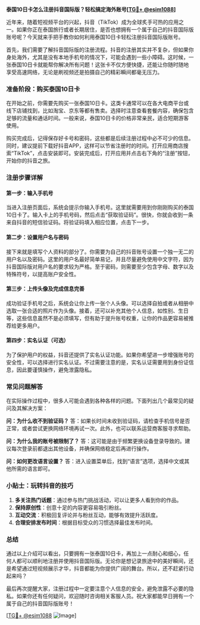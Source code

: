 **泰国10日卡怎么注册抖音国际版？轻松搞定海外账号[[TG💪+ @esim1088](https://t.me/s/esim1088)]**

近年来，随着短视频平台的兴起，抖音（TikTok）成为全球炙手可热的应用之一。如果你正在泰国旅行或者长期居住，是否也想拥有一个属于自己的抖音国际版账号呢？今天就来手把手教你如何利用泰国10日卡轻松注册抖音国际版账号。

首先，我们需要了解抖音国际版的注册流程。抖音的注册其实并不复杂，但如果你身处海外，尤其是没有本地手机号的情况下，可能会遇到一些小障碍。这时候，一张泰国10日卡就能帮你解决所有问题！这张卡不仅方便快捷，还能让你随时随地享受高速网络，无论是刷视频还是拍摄自己的精彩瞬间都毫无压力。

### **准备阶段：购买泰国10日卡**

在开始之前，你需要先购买一张泰国10日卡。这类卡通常可以在各大电商平台或线下店铺找到，比如淘宝、京东等都有售卖。选择时注意查看套餐内容，确保包含足够的流量和通话时间。一般来说，泰国10日卡的价格非常亲民，适合短期游客使用。

购买完成后，记得保存好卡号和密码，这些都是后续注册过程中必不可少的信息。同时，建议提前下载好抖音APP，这样可以节省注册时的时间。打开应用商店搜索“TikTok”，点击安装即可。安装完成后，打开应用并点击右下角的“注册”按钮，开始你的抖音之旅。

### **注册步骤详解**

#### **第一步：输入手机号**
当进入注册页面后，系统会提示你输入手机号。这里就需要用到你刚刚购买的泰国10日卡了。输入卡上的手机号码，然后点击“获取验证码”。很快，你就会收到一条来自抖音的短信验证码。将验证码填入相应位置，点击下一步。

#### **第二步：设置用户名与密码**
接下来就是填写个人资料的部分了。你需要为自己的抖音账号设置一个独一无二的用户名以及密码。这里的用户名最好简单易记，并且尽量避免使用中文字符，因为抖音国际版对用户名的要求较为严格。至于密码，则需要至少包含字母、数字以及特殊符号，以提高账户安全性。

#### **第三步：上传头像及完成信息完善**
成功验证手机号之后，系统会让你上传一张个人头像。可以选择自拍或者从相册中选取一张合适的照片作为头像。接着，还可以补充其他个人信息，如性别、生日等，这些信息虽然不是必须填写，但有助于提升账号权重，让你的作品更容易被推荐给更多用户。

#### **第四步：实名认证（可选）**
为了保护用户的权益，抖音还提供了实名认证功能。如果你希望进一步增强账号的安全性，可以选择进行实名认证。不过需要注意的是，实名认证需要用到身份证信息，因此要谨慎操作，避免泄露隐私。

### **常见问题解答**

在实际操作过程中，很多人可能会遇到各种各样的问题。下面列出几个最常见的疑问及其解决方案：

**问：为什么收不到验证码？**
答：如果长时间未收到验证码，请检查手机信号是否正常，或者尝试更换网络环境再试一次。此外，也可以联系运营商客服寻求帮助。

**问：为什么我的账号被限制了？**
答：这可能是由于频繁更换设备登录导致的。建议每次登录前都退出其他设备，并确保网络稳定后再进行操作。

**问：如何更改语言设置？**
答：进入设置菜单后，找到“语言”选项，选择中文或其他所需的语言即可。

### **小贴士：玩转抖音的技巧**

1. **多关注热门话题**：通过参与热门挑战活动，可以让更多人看到你的作品。
2. **保持原创性**：创意十足的内容更容易吸引粉丝。
3. **互动交流**：积极回复评论并与粉丝互动，能够有效提升活跃度。
4. **合理安排发布时间**：根据目标受众的习惯选择最佳发布时间。

### **总结**

通过以上介绍可以看出，只要拥有一张泰国10日卡，再加上一点耐心和细心，任何人都可以顺利地注册并使用抖音国际版。无论你是想记录旅途中的美好瞬间，还是希望通过短视频展示才华，抖音都能为你提供广阔的舞台。所以，还不赶紧行动起来吗？

最后再次提醒大家，注册过程中一定要注意个人信息的安全，避免泄露不必要的隐私。如果你还有任何疑问，欢迎随时咨询相关客服人员。祝大家都能早日拥有一个属于自己的抖音国际版账号！

[[TG💪+ @esim1088](https://t.me/s/esim1088) ![Image](https://i.postimg.cc/4NQfJmqS/Snipaste-2025-05-13-00-14-12.png)]